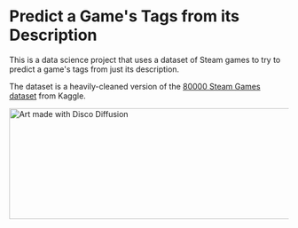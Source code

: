 # Predict a Game's Tags from its Description
This is a data science project that uses a dataset of Steam games to try to predict a game's tags from just its description.  
  
The dataset is a heavily-cleaned version of the [80000 Steam Games dataset](https://www.kaggle.com/datasets/deepann/80000-steam-games-dataset) from Kaggle.  
  
<img src="example_image.png" width="600" height="200" title="Art made with Disco Diffusion"/>
